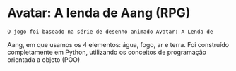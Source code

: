 # Avatar: A lenda de Aang (RPG)
    O jogo foi baseado na série de desenho animado Avatar: A Lenda de
Aang, em que usamos os 4 elementos: água, fogo, ar e terra. Foi construído completamente em Python, utilizando os conceitos de programação orientada a objeto (POO)
